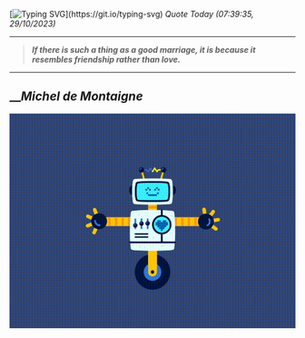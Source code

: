 [![Typing SVG](https://readme-typing-svg.herokuapp.com?font=Press+Start+2P&color=C2F784&size=35&width=900&height=100&lines=Hello+World%2C+I'm+Hung+!)](https://git.io/typing-svg) 
_Quote Today (07:39:35, 29/10/2023)_
___
>**_If there is such a thing as a good marriage, it is because it resembles friendship rather than love._**
___

## __**_Michel de Montaigne_**

![RobotDance](src/assets/images/robot-dancing-dribble.gif?style=center)
